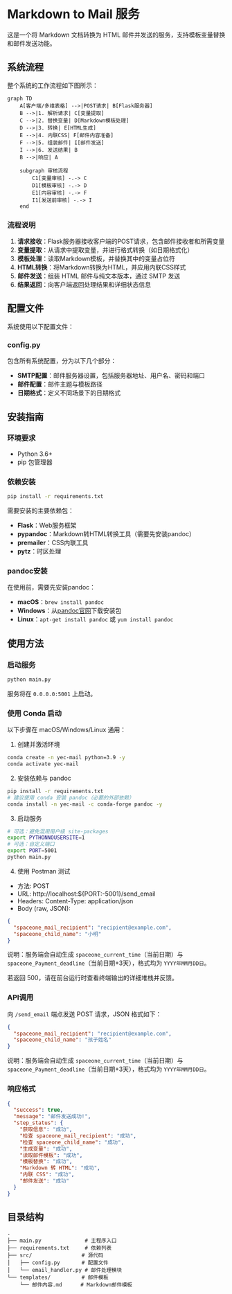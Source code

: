 # Markdown to Mail 服务

这是一个将 Markdown 文档转换为 HTML 邮件并发送的服务，支持模板变量替换和邮件发送功能。

## 系统流程

整个系统的工作流程如下图所示：

```mermaid
graph TD
    A[客户端/多维表格] -->|POST请求| B[Flask服务器]
    B -->|1. 解析请求| C[变量提取]
    C -->|2. 替换变量| D[Markdown模板处理]
    D -->|3. 转换| E[HTML生成]
    E -->|4. 内联CSS| F[邮件内容准备]
    F -->|5. 组装邮件| I[邮件发送]
    I -->|6. 发送结果| B
    B -->|响应| A

    subgraph 审核流程
        C1[变量审核] -.-> C
        D1[模板审核] -.-> D
        E1[内容审核] -.-> F
        I1[发送前审核] -.-> I
    end
```

### 流程说明

1. **请求接收**：Flask服务器接收客户端的POST请求，包含邮件接收者和所需变量
2. **变量提取**：从请求中提取变量，并进行格式转换（如日期格式化）
3. **模板处理**：读取Markdown模板，并替换其中的变量占位符
4. **HTML转换**：将Markdown转换为HTML，并应用内联CSS样式
5. **邮件发送**：组装 HTML 邮件与纯文本版本，通过 SMTP 发送
6. **结果返回**：向客户端返回处理结果和详细状态信息

## 配置文件

系统使用以下配置文件：

### config.py

包含所有系统配置，分为以下几个部分：

- **SMTP配置**：邮件服务器设置，包括服务器地址、用户名、密码和端口
- **邮件配置**：邮件主题与模板路径
- **日期格式**：定义不同场景下的日期格式

## 安装指南

### 环境要求

- Python 3.6+
- pip 包管理器

### 依赖安装

```bash
pip install -r requirements.txt
```

需要安装的主要依赖包：

- **Flask**：Web服务框架
- **pypandoc**：Markdown转HTML转换工具（需要先安装pandoc）
- **premailer**：CSS内联工具
- **pytz**：时区处理

### pandoc安装

在使用前，需要先安装pandoc：

- **macOS**：`brew install pandoc`
- **Windows**：从[pandoc官网](https://pandoc.org/installing.html)下载安装包
- **Linux**：`apt-get install pandoc` 或 `yum install pandoc`

## 使用方法

### 启动服务

```bash
python main.py
```

服务将在 `0.0.0.0:5001` 上启动。

### 使用 Conda 启动

以下步骤在 macOS/Windows/Linux 通用：

1) 创建并激活环境

```bash
conda create -n yec-mail python=3.9 -y
conda activate yec-mail
```

2) 安装依赖与 pandoc

```bash
pip install -r requirements.txt
# 建议使用 conda 安装 pandoc（必要的外部依赖）
conda install -n yec-mail -c conda-forge pandoc -y
```

3) 启动服务

```bash
# 可选：避免混用用户级 site-packages
export PYTHONNOUSERSITE=1
# 可选：自定义端口
export PORT=5001
python main.py
```

4) 使用 Postman 测试

- 方法: POST
- URL: http://localhost:${PORT:-5001}/send_email
- Headers: Content-Type: application/json
- Body (raw, JSON):

```json
{
  "spaceone_mail_recipient": "recipient@example.com",
  "spaceone_child_name": "小明"
}
```

说明：服务端会自动生成 `spaceone_current_time`（当前日期）与 `spaceone_Payment_deadline`（当前日期+3天），格式均为 `YYYY年MM月DD日`。

若返回 500，请在前台运行时查看终端输出的详细堆栈并反馈。

### API调用

向 `/send_email` 端点发送 POST 请求，JSON 格式如下：

```json
{
  "spaceone_mail_recipient": "recipient@example.com",
  "spaceone_child_name": "孩子姓名"
}
```

说明：服务端会自动生成 `spaceone_current_time`（当前日期）与 `spaceone_Payment_deadline`（当前日期+3天），格式均为 `YYYY年MM月DD日`。

### 响应格式

```json
{
  "success": true,
  "message": "邮件发送成功!",
  "step_status": {
    "获取信息": "成功",
    "检查 spaceone_mail_recipient": "成功",
    "检查 spaceone_child_name": "成功",
    "生成变量": "成功",
    "读取邮件模板": "成功",
    "模板替换": "成功",
    "Markdown 转 HTML": "成功",
    "内联 CSS": "成功",
    "邮件发送": "成功"
  }
}
```

## 目录结构

```
.
├── main.py              # 主程序入口
├── requirements.txt     # 依赖列表
├── src/                # 源代码
│   ├── config.py       # 配置文件
│   └── email_handler.py # 邮件处理模块
└── templates/          # 邮件模板
    └── 邮件内容.md      # Markdown邮件模板
```
